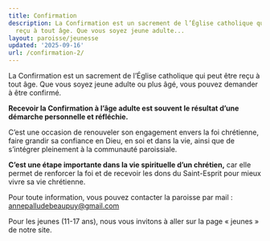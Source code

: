 ```yaml
---
title: Confirmation
description: La Confirmation est un sacrement de l’Église catholique qui peut être
  reçu à tout âge. Que vous soyez jeune adulte...
layout: paroisse/jeunesse
updated: '2025-09-16'
url: /confirmation-2/
---
```


La Confirmation est un sacrement de l’Église catholique qui peut être reçu à tout âge. Que vous soyez jeune adulte ou plus âgé, vous pouvez demander à être confirmé.

**Recevoir la Confirmation à l’âge adulte est souvent le résultat d’une démarche personnelle et réfléchie.**

C’est une occasion de renouveler son engagement envers la foi chrétienne, faire grandir sa confiance en Dieu, en soi et dans la vie, ainsi que de s’intégrer pleinement à la communauté paroissiale.

**C’est une étape importante dans la vie spirituelle d’un chrétien,** car elle permet de renforcer la foi et de recevoir les dons du Saint-Esprit pour mieux vivre sa vie chrétienne.

Pour toute information, vous pouvez contacter la paroisse par mail : [annepalludebeaupuy@gmail.com](mailto:annepalludebeaupuy@gmail.com)

Pour les jeunes (11-17 ans), nous vous invitons à aller sur la page « jeunes » de notre site.